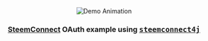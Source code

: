 <div align="center">
    <img src="https://user-images.githubusercontent.com/10809719/41578179-93134d82-73ae-11e8-9ec4-763ee652f75d.gif" alt="Demo Animation"/>
    <h3><a href="https://steemconnect.com">SteemConnect</a> OAuth example using <a href="https://github.com/hapramp/steemconnect4j"><tt>steemconnect4j</tt></a></h3>
</div>
